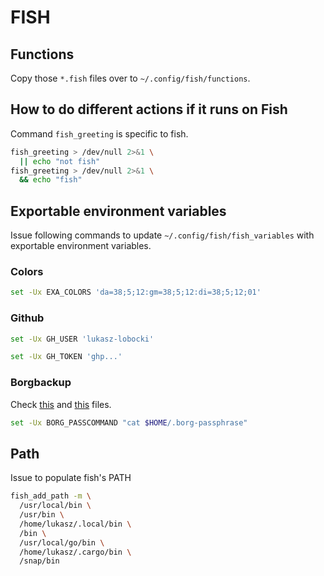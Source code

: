 # FISH

## Functions

Copy those `*.fish` files over to `~/.config/fish/functions`.

## How to do different actions if it runs on Fish

Command `fish_greeting` is specific to fish.

```bash
fish_greeting > /dev/null 2>&1 \
  || echo "not fish"
fish_greeting > /dev/null 2>&1 \
  && echo "fish"
```

## Exportable environment variables

Issue following commands to update `~/.config/fish/fish_variables` with exportable environment variables.

### Colors

```bash
set -Ux EXA_COLORS 'da=38;5;12:gm=38;5;12:di=38;5;12;01'
```

### Github

```bash
set -Ux GH_USER 'lukasz-lobocki'
```

```bash
set -Ux GH_TOKEN 'ghp...'
```

### Borgbackup

Check [this](https://borgbackup.readthedocs.io/en/stable/faq.html?highlight=BORG_PASSCOMMAND#how-can-i-specify-the-encryption-passphrase-programmatically) and [this](https://borgbackup.readthedocs.io/en/stable/usage/key.html) files.

```bash
set -Ux BORG_PASSCOMMAND "cat $HOME/.borg-passphrase"
```

## Path

Issue to populate fish's PATH

```bash
fish_add_path -m \
  /usr/local/bin \
  /usr/bin \
  /home/lukasz/.local/bin \
  /bin \
  /usr/local/go/bin \
  /home/lukasz/.cargo/bin \
  /snap/bin
```
